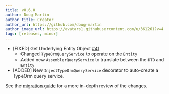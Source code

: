 ```yaml
---
title: v0.6.0
author: Doug Martin
author_title: Creator
author_url: https://github.com/doug-martin
author_image_url: https://avatars1.githubusercontent.com/u/361261?v=4
tags: [releases, minor]
---
```


* [FIXED] Get Underlying Entity Object [#41](https://github.com/doug-martin/nestjs-query/issues)
  * Changed `TypeOrmQueryService` to operate on the `Entity`
  * Added new `AssemblerQueryService` to translate between the `DTO` and `Entity`
* [ADDED] New `InjectTypeOrmQueryService` decorator to auto-create a TypeOrm query service.

See the [migration guide](/docs/migration-guides/v0.5.x-to-v0.6.x) for a more in-depth review of the changes.
